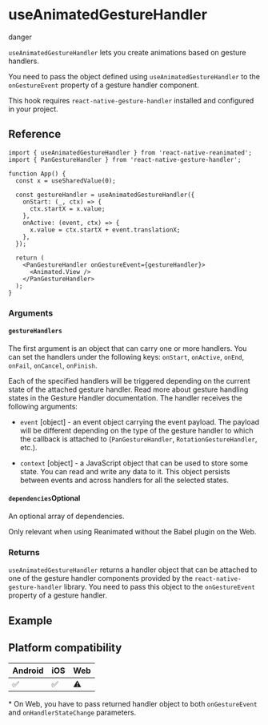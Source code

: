 # useAnimatedGestureHandler

danger

`useAnimatedGestureHandler` lets you create animations based on gesture handlers.

You need to pass the object defined using `useAnimatedGestureHandler` to the `onGestureEvent` property of a gesture handler component.

This hook requires `react-native-gesture-handler` installed and configured in your project.

## Reference

```
import { useAnimatedGestureHandler } from 'react-native-reanimated';
import { PanGestureHandler } from 'react-native-gesture-handler';

function App() {
  const x = useSharedValue(0);

  const gestureHandler = useAnimatedGestureHandler({
    onStart: (_, ctx) => {
      ctx.startX = x.value;
    },
    onActive: (event, ctx) => {
      x.value = ctx.startX + event.translationX;
    },
  });

  return (
    <PanGestureHandler onGestureEvent={gestureHandler}>
      <Animated.View />
    </PanGestureHandler>
  );
}
```

### Arguments

#### `gestureHandlers`

The first argument is an object that can carry one or more handlers. You can set the handlers under the following keys: `onStart`, `onActive`, `onEnd`, `onFail`, `onCancel`, `onFinish`.

Each of the specified handlers will be triggered depending on the current state of the attached gesture handler. Read more about gesture handling states in the Gesture Handler documentation. The handler receives the following arguments:

* `event` \[object] - an event object carrying the event payload. The payload will be different depending on the type of the gesture handler to which the callback is attached to (`PanGestureHandler`, `RotationGestureHandler`, etc.).

* `context` \[object] - a JavaScript object that can be used to store some state. You can read and write any data to it. This object persists between events and across handlers for all the selected states.

#### `dependencies`Optional

An optional array of dependencies.

Only relevant when using Reanimated without the Babel plugin on the Web.

### Returns

`useAnimatedGestureHandler` returns a handler object that can be attached to one of the gesture handler components provided by the `react-native-gesture-handler` library. You need to pass this object to the `onGestureEvent` property of a gesture handler.

## Example

## Platform compatibility

|Android|iOS|Web|
|-|-|-|
|✅|✅|⚠️|

\* On Web, you have to pass returned handler object to both `onGestureEvent` and `onHandlerStateChange` parameters.
